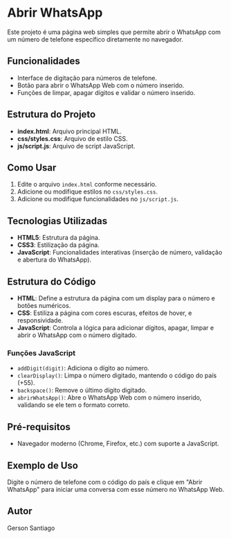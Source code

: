 # Abrir WhatsApp

Este projeto é uma página web simples que permite abrir o WhatsApp com um número de telefone específico diretamente no navegador.

## Funcionalidades

- Interface de digitação para números de telefone.
- Botão para abrir o WhatsApp Web com o número inserido.
- Funções de limpar, apagar dígitos e validar o número inserido.

## Estrutura do Projeto

- **index.html**: Arquivo principal HTML.
- **css/styles.css**: Arquivo de estilo CSS.
- **js/script.js**: Arquivo de script JavaScript.

## Como Usar

1. Edite o arquivo `index.html` conforme necessário.
2. Adicione ou modifique estilos no `css/styles.css`.
3. Adicione ou modifique funcionalidades no `js/script.js`.

## Tecnologias Utilizadas

- **HTML5**: Estrutura da página.
- **CSS3**: Estilização da página.
- **JavaScript**: Funcionalidades interativas (inserção de número, validação e abertura do WhatsApp).

## Estrutura do Código

- **HTML**: Define a estrutura da página com um display para o número e botões numéricos.
- **CSS**: Estiliza a página com cores escuras, efeitos de hover, e responsividade.
- **JavaScript**: Controla a lógica para adicionar dígitos, apagar, limpar e abrir o WhatsApp com o número digitado.

### Funções JavaScript

- `addDigit(digit)`: Adiciona o dígito ao número.
- `clearDisplay()`: Limpa o número digitado, mantendo o código do país (+55).
- `backspace()`: Remove o último dígito digitado.
- `abrirWhatsApp()`: Abre o WhatsApp Web com o número inserido, validando se ele tem o formato correto.

## Pré-requisitos

- Navegador moderno (Chrome, Firefox, etc.) com suporte a JavaScript.

## Exemplo de Uso

Digite o número de telefone com o código do país e clique em "Abrir WhatsApp" para iniciar uma conversa com esse número no WhatsApp Web.

## Autor

Gerson Santiago

